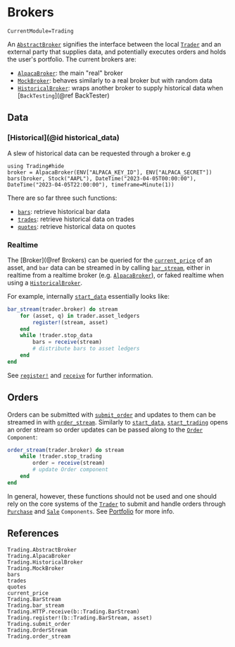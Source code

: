 # Brokers
```@meta
CurrentModule=Trading
```
An [`AbstractBroker`](@ref) signifies the interface between the local [`Trader`](@ref) and an external party that supplies data, and potentially executes orders and holds the user's portfolio.
The current brokers are:
- [`AlpacaBroker`](@ref): the main "real" broker
- [`MockBroker`](@ref): behaves similarly to a real broker but with random data
- [`HistoricalBroker`](@ref): wraps another broker to supply historical data when [`BackTesting`](@ref BackTester)

## Data
### [Historical](@id historical_data)
A slew of historical data can be requested through a broker e.g
```@example
using Trading#hide
broker = AlpacaBroker(ENV["ALPACA_KEY_ID"], ENV["ALPACA_SECRET"])
bars(broker, Stock("AAPL"), DateTime("2023-04-05T00:00:00"), DateTime("2023-04-05T22:00:00"), timeframe=Minute(1))
```

There are so far three such functions:
- [`bars`](@ref): retrieve historical bar data
- [`trades`](@ref): retrieve historical data on trades
- [`quotes`](@ref): retrieve historical data on quotes

### Realtime
The [Broker](@ref Brokers) can be queried for the [`current_price`](@ref) of an asset, and `bar` data can be streamed in 
by calling [`bar_stream`](@ref), either in realtime from a realtime broker (e.g. [`AlpacaBroker`](@ref)), or faked realtime when using a [`HistoricalBroker`](@ref).

For example, internally [`start_data`](@ref) essentially looks like:
```julia
bar_stream(trader.broker) do stream
    for (asset, q) in trader.asset_ledgers
        register!(stream, asset)
    end
    while !trader.stop_data
        bars = receive(stream)
        # distribute bars to asset ledgers
    end
end
```
See [`register!`](@ref) and [`receive`](@ref) for further information.

## Orders
Orders can be submitted with [`submit_order`](@ref) and updates to them can be streamed in with [`order_stream`](@ref).
Similarly to [`start_data`](@ref), [`start_trading`](@ref) opens an order stream so order updates can be passed along to the
[`Order`](@ref) `Component`:
```julia
order_stream(trader.broker) do stream
    while !trader.stop_trading
        order = receive(stream)
        # update Order component
    end
end
```
In general, however, these functions should not be used and one should rely on the core systems of the [`Trader`](@ref) to submit and handle orders through [`Purchase`](@ref) and [`Sale`](@ref) `Components`.
See [Portfolio](@ref) for more info.

## References

```@docs
Trading.AbstractBroker
Trading.AlpacaBroker
Trading.HistoricalBroker
Trading.MockBroker
bars
trades
quotes
current_price
Trading.BarStream
Trading.bar_stream
Trading.HTTP.receive(b::Trading.BarStream)
Trading.register!(b::Trading.BarStream, asset)
Trading.submit_order
Trading.OrderStream
Trading.order_stream
```
